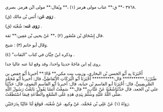 ٣٧٦٨ -** ق:** عتاب مولى هرمز (١) ،** ويُقال:** مولى ابْن هرمز. بصري.

**رَوَى عَن:** أَنَس بْن مالك (ق) .

**رَوَى عَنه:** شُعْبَة (ق) .

قال إِسْحَاق بْن مَنْصُور (٢) ،** عَنْ يحيى بْن مَعِين:** ثقة.

وَقَال أبو حاتم (٣) : شيخ.

وذكره ابنُ حِبَّان في كتاب "الثقات" (٤) .

روى لِهِ ابن مَاجَهْ حديثا واحدا، وقد وقع لنا عنه عاليا جدا.

أَخْبَرَنَا بِهِ أَبُو الحسن بْن البخاري، وزينب بنت مكي،** قَالا:** أخبرنا أَبُو حفص بن طَبَرْزَذَ،********** قال:********** أَخْبَرَنَا أَبُو الْبَرَكَاتِ الأَنْمَاطِيُّ، قال: أخبرنا أَبُو مُحَمَّدٍ الصَّرِيفِينِيُّ، قال: أَخْبَرَنَا أبو القاسم بْن حبابة، قال: أخبرنا أَبُو القاسم البغوي، قال: حَدَّثَنَا علي بْن الجعد، قال حَدَّثَنَاشُعْبَةُ عَنْ عَتَّابٍ،** قال:** سَمِعْتُ أَنَسًا يَقُولُ: بَايَعْتُ رَسُولَ اللَّهِ صَلَّى اللَّهُ عَلَيْهِ وسَلَّمَ بِيَدِي هَذِهِ عَلَى السَّمْعِ والطَّاعَةِ فِيمَا اسْتَطَعْتُ.

رَوَاهُ (١) عَنْ عَلِي بْن مُحَمَّد، عَنْ وكيع، عَنْ شُعْبَة، فَوَقَعَ لَنَا عَالِيًا بِدَرَجَتَيْنِ.